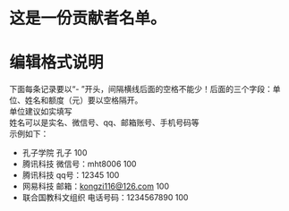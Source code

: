 # 这是一份贡献者名单。
# 编辑格式说明
下面每条记录要以“- ”开头，间隔横线后面的空格不能少！后面的三个字段：单位、姓名和额度（元）要以空格隔开。<br/>
单位建议如实填写<br/>
姓名可以是实名、微信号、qq、邮箱账号、手机号码等<br/>
示例如下：
- 孔子学院 孔子 100
- 腾讯科技 微信号：mht8006 100
- 腾讯科技 qq号：12345 100
- 网易科技 邮箱：kongzi116@126.com 100
- 联合国教科文组织 电话号码：1234567890 100
